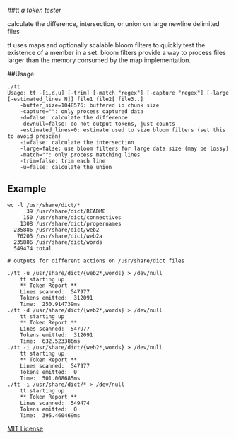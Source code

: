 ##tt
*a token tester*

calculate the difference, intersection, or union on large newline delimited files

tt uses maps and optionally scalable bloom filters to quickly test the existence of a member in a set.  bloom filters provide a way to process files larger than the memory consumed by the map implementation.

##Usage:

	./tt
	Usage: tt -[i,d,u] [-trim] [-match "regex"] [-capture "regex"] [-large [-estimated_lines N]] file1 file2[ file3..]
		-buffer_size=1048576: buffered io chunk size
		-capture="": only process captured data
		-d=false: calculate the difference
		-devnull=false: do not output tokens, just counts
		-estimated_lines=0: estimate used to size bloom filters (set this to avoid prescan)
		-i=false: calculate the intersection
		-large=false: use bloom filters for large data size (may be lossy)
		-match="": only process matching lines
		-trim=false: trim each line
		-u=false: calculate the union

## Example

	wc -l /usr/share/dict/*
	      39 /usr/share/dict/README
	     150 /usr/share/dict/connectives
	    1308 /usr/share/dict/propernames
	  235886 /usr/share/dict/web2
	   76205 /usr/share/dict/web2a
	  235886 /usr/share/dict/words
	  549474 total

	# outputs for different actions on /usr/share/dict files

	./tt -u /usr/share/dict/{web2*,words} > /dev/null
		tt starting up
		** Token Report **
		Lines scanned:  547977
		Tokens emitted:  312091
		Time:  250.914739ms
	./tt -d /usr/share/dict/{web2*,words} > /dev/null
		tt starting up
		** Token Report **
		Lines scanned:  547977
		Tokens emitted:  312091
		Time:  632.523386ms
	./tt -i /usr/share/dict/{web2*,words} > /dev/null
		tt starting up
		** Token Report **
		Lines scanned:  547977
		Tokens emitted:  0
		Time:  501.008685ms
	./tt -i /usr/share/dict/* > /dev/null
		tt starting up
		** Token Report **
		Lines scanned:  549474
		Tokens emitted:  0
		Time:  395.460469ms


[MIT License](https://github.vimeows.com/jason/tt/raw/master/LICENSE)
